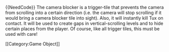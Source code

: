 {{NeedCode}}
The camera blocker is a trigger-tile that prevents the camera from scrolling into a certain direction (i.e. the camera will stop scrolling if it would bring a camera blocker tile into sight). Also, it will instantly kill Tux on contact.
It will be used to create gaps in vertical-scrolling levels and to hide certain places from the player.
Of course, like all trigger tiles, this must be used with care!

[[Category:Game Object]]
